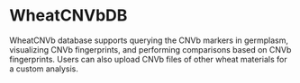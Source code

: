 # WheatCNVbDB
WheatCNVb database supports querying the CNVb markers in germplasm, visualizing CNVb fingerprints, and performing comparisons based on CNVb fingerprints. Users can also upload CNVb files of other wheat materials for a custom analysis.

